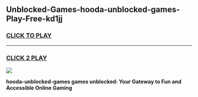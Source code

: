 
## Unblocked-Games-hooda-unblocked-games-Play-Free-kd1jj
<h3>
<a href="https://premium76.site?title=hooda-unblocked-games&ref=09A">CLICK TO PLAY</a></h3>
<hr>

<h3>
<a href="https://premium76.site?title=hooda-unblocked-games&ref=09A">CLICK 2 PLAY</a>
  
</h3>

<a href="https://premium76.site?title=hooda-unblocked-games&ref=09A"><img src="https://clearcache.store/games.png"></a>


**hooda-unblocked-games games unblocked: Your Gateway to Fun and Accessible Online Gaming**
